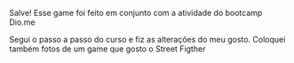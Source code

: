 Salve!
Esse game foi feito em conjunto com a atividade do bootcamp Dio.me


Segui o passo a passo do curso e fiz as alterações do meu gosto.
Coloquei também fotos de um game que gosto o Street Figther



